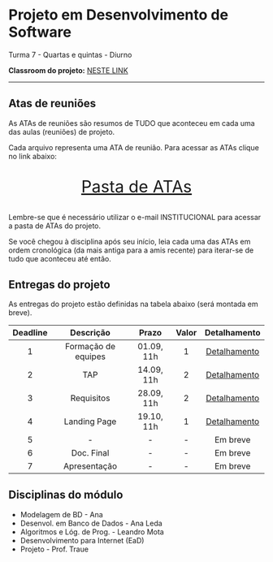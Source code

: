 # Projeto em Desenvolvimento de Software

Turma 7 - Quartas e quintas - Diurno

**Classroom do projeto:** [NESTE LINK](https://classroom.google.com/c/NDg4ODEyMTYwNjI5?cjc=ygulonw)

---

## Atas de reuniões

As ATAs de reuniões são resumos de TUDO que aconteceu em cada uma das aulas (reuniões) de projeto.

Cada arquivo representa uma ATA de reunião. Para acessar as ATAs clique no link abaixo:

<p style="font-size:2.3em;text-align:center">
    <a href="https://drive.google.com/drive/folders/1HgleOaCalASF6wCRB1EwK5OVWtVj4azw?usp=sharing" target="_blank">Pasta de ATAs</a>
</p>

Lembre-se que é necessário utilizar o e-mail INSTITUCIONAL para acessar a pasta de ATAs do projeto.

Se você chegou à disciplina após seu início, leia cada uma das ATAs em ordem cronológica (da mais antiga para a amis recente) para iterar-se de tudo que aconteceu até então.

## Entregas do projeto

As entregas do projeto estão definidas na tabela abaixo (será montada em breve).

| Deadline |      Descrição      | Prazo      | Valor | Detalhamento                                                                                                    |
|:--------:|:-------------------:|:----------:|:-----:|:---------------------------------------------------------------------------------------------------------------:|
|    1     | Formação de equipes | 01.09, 11h |   1   |[Detalhamento](https://docs.google.com/document/d/1FzpLixqdC8xUExssWjif-CZge2Vs5dKuQvuH7nf6WA0/edit?usp=sharing) |
|    2     | TAP                 | 14.09, 11h |   2   |[Detalhamento](https://docs.google.com/document/d/1j-bS0RQTAmJSsuFBCcEbmonRTeiEV48PgwPHk4yTYYg/edit?usp=sharing) |
|    3     | Requisitos          | 28.09, 11h |   2   |[Detalhamento](https://docs.google.com/document/d/1kAE_XKz4SVILhbivOqYNNQoDyBfMzXvxtW0I2Z2it3Q/edit?usp=sharing) |
|    4     | Landing Page        | 19.10, 11h |   1   |[Detalhamento](https://docs.google.com/document/d/16Ye75wUGG44SU6HRoD436XkaQ4lzekwxeLpA6d__5is/edit?usp=sharing) |
|    5     | -                   | -          |   -   | Em breve        |
|    6     | Doc. Final          | -          |   -   | Em breve        |
|    7     | Apresentação        | -          |   -   | Em breve        |

## Disciplinas do módulo

- Modelagem de BD - Ana
- Desenvol. em Banco de Dados - Ana Leda
- Algoritmos e Lóg. de Prog. - Leandro Mota
- Desenvolvimento para Internet (EaD)
- Projeto - Prof. Traue
